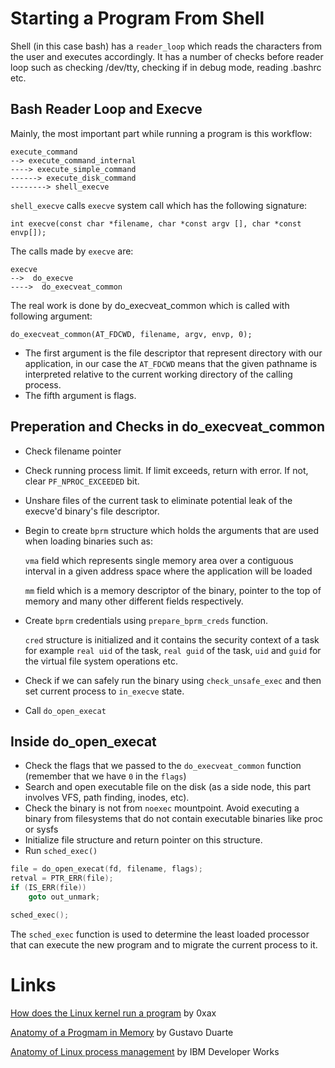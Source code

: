# Starting a Program From Shell
Shell (in this case bash) has a `reader_loop` which reads the characters from the user and executes accordingly. It has a number of
checks before reader loop such as checking /dev/tty, checking if in debug mode, reading .bashrc etc.


## Bash Reader Loop and Execve
Mainly, the most important part while running a program is this workflow:

```
execute_command
--> execute_command_internal
----> execute_simple_command
------> execute_disk_command
--------> shell_execve
```

`shell_execve` calls `execve` system call which has the following signature: 

```
int execve(const char *filename, char *const argv [], char *const envp[]);
```

The calls made by `execve` are:

```
execve
-->  do_execve
---->  do_execveat_common
```

The real work is done by do_execveat_common which is called with following argument:

```
do_execveat_common(AT_FDCWD, filename, argv, envp, 0);
```

* The first argument is the file descriptor that represent directory with our application, in our case the `AT_FDCWD` means that the given pathname is interpreted relative to the current working directory of the calling process.
* The fifth argument is flags.

## Preperation and Checks in do_execveat_common

- Check filename pointer
- Check running process limit. If limit exceeds, return with error. If not, clear `PF_NPROC_EXCEEDED` bit.
- Unshare files of the current task to eliminate potential leak of the execve'd binary's file descriptor.
- Begin to create `bprm` structure which holds the arguments that are used when loading binaries such as:

   `vma` field which represents single memory area over a contiguous interval in a given address space where the application will be loaded 

   `mm` field which is a memory descriptor of the binary, pointer to the top of memory and many other different fields respectively.

- Create `bprm` credentials using `prepare_bprm_creds` function.

   `cred` structure is initialized and it contains the security context of a task for example `real uid` of the task, `real guid` of the task, `uid` and `guid` for the virtual file system operations etc.

- Check if we can safely run the binary using `check_unsafe_exec` and then set current process to `in_execve` state.
- Call `do_open_execat`

## Inside do_open_execat
- Check the flags that we passed to the `do_execveat_common` function (remember that we have `0` in the `flags`)
- Search and open executable file on the disk (as a side node, this part involves VFS, path finding, inodes, etc).
- Check the binary is not from `noexec` mountpoint. Avoid executing a binary from filesystems that do not contain executable binaries like proc or sysfs
- Initialize file structure and return pointer on this structure.
- Run `sched_exec()`

```c
file = do_open_execat(fd, filename, flags);
retval = PTR_ERR(file);
if (IS_ERR(file))
    goto out_unmark;

sched_exec();
```

The `sched_exec` function is used to determine the least loaded processor that can execute the new program and to migrate the current process to it.


# Links
[How does the Linux kernel run a program](https://0xax.gitbooks.io/linux-insides/content/SysCall/syscall-4.html) by 0xax

[Anatomy of a Progmam in Memory](http://duartes.org/gustavo/blog/post/anatomy-of-a-program-in-memory/) by Gustavo Duarte

[Anatomy of Linux process management](http://www.osnews.com/story/9691/Anatomy_of_the_Linux_boot_process) by IBM Developer Works
